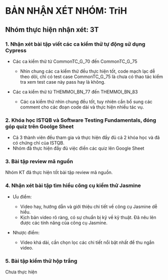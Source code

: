 # BẢN NHẬN XÉT NHÓM: TriH

## Nhóm thực hiện nhận xét: 3T

### 1. Nhận xét bài tập viết các ca kiểm thử tự động sử dụng Cypress
- Các ca kiểm thử từ CommonTC_G_70 đến CommonTC_G_75
	- Nhìn chung các ca kiểm thử đều thực hiện tốt, code mạch lạc dễ theo dõi, chỉ có test case CommonTC_G_75 là chưa có thao tác kiểm tra xem test case này pass hay là không.

- Các ca kiểm thử từ THEMMOI_BN_77 đến THEMMOI_BN_83
	- Các ca kiểm thử nhìn chung đều tốt, tuy nhiên cần bổ sung các comment cho các đoạn code dài và thực hiện nhiều tác vụ.

### 2. Khóa học ISTQB và Software Testing Fundamentals, 	đóng góp quiz trên Goolge Sheet
- Cả 3 thành viên đều tham gia và thực hiện đầy đủ cả 2 khóa học và đã có chứng chỉ của ISTQB.
- Nhóm đã thực hiện đầy đủ việc điền các quiz lên Google Sheet
### 3. Bài tập review mã nguồn
Nhóm KT đã thực hiện tốt bài tập review mã nguồn.

### 4. Nhận xét bài tập tìm hiểu công cụ kiểm thử Jasmine
- Ưu điểm:
	- Video hay, hướng dẫn và giới thiệu chi tiết về công cụ Jasmine dễ hiểu.
	- Kịch bản video rõ ràng, có sự chuẩn bị kỹ về kỹ thuật. Đã nêu lên được các tính năng của công cụ Jasmine.

- Nhược điểm:
	- Video khá dài, cần chọn lọc các chi tiết nổi bật nhất để thu ngắn video.	
### 5. Bài tập kiểm thử hộp trắng
Chưa thực hiện